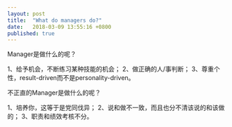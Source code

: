 ```yaml
---
layout: post
title:  "What do managers do?"
date:   2018-03-09 13:55:16 +0800
published: true
---
```

Manager是做什么的呢？

1、给予机会，不断练习某种技能的机会；
2、做正确的人/事判断；
3、尊重个性，result-driven而不是personality-driven。

不正直的Manager是做什么的呢？

1、培养你，这等于是党同伐异；
2、说和做不一致，而且也分不清该说的和该做的；
3、职责和绩效考核不分。
